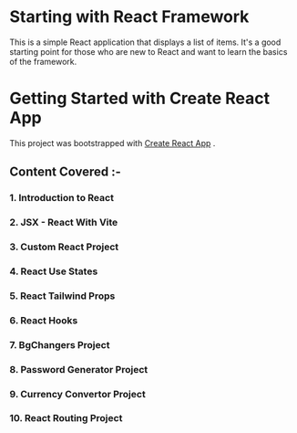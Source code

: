 # Starting with React Framework
This is a simple React application that displays a list of items. It's a good starting point for 
those who are new to React and want to learn the basics of the framework.
# Getting Started with Create React App
This project was bootstrapped with [Create React App](https://github.com/facebook/create-react-app)
.
## Content Covered :-
### 1. Introduction to React
### 2. JSX - React With Vite
### 3. Custom React Project
### 4. React Use States
### 5. React Tailwind Props
### 6. React Hooks
### 7. BgChangers Project
### 8. Password Generator Project
### 9. Currency Convertor Project
### 10. React Routing Project
